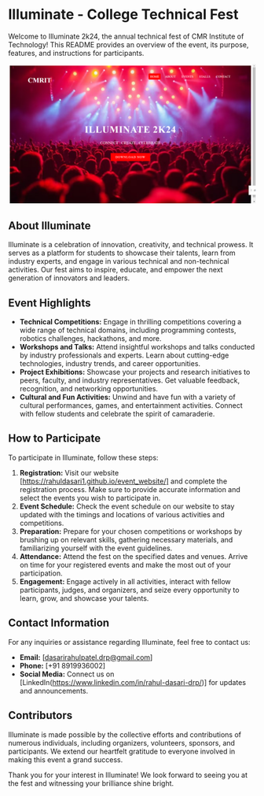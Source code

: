 # Illuminate - College Technical Fest

Welcome to Illuminate 2k24, the annual technical fest of CMR Institute of Technology! This README provides an overview of the event, its purpose, features, and instructions for participants.

![alt text](<Screenshot (38)-1.png>)

## About Illuminate

Illuminate is a celebration of innovation, creativity, and technical prowess. It serves as a platform for students to showcase their talents, learn from industry experts, and engage in various technical and non-technical activities. Our fest aims to inspire, educate, and empower the next generation of innovators and leaders.

## Event Highlights

- **Technical Competitions:** Engage in thrilling competitions covering a wide range of technical domains, including programming contests, robotics challenges, hackathons, and more.
- **Workshops and Talks:** Attend insightful workshops and talks conducted by industry professionals and experts. Learn about cutting-edge technologies, industry trends, and career opportunities.
- **Project Exhibitions:** Showcase your projects and research initiatives to peers, faculty, and industry representatives. Get valuable feedback, recognition, and networking opportunities.
- **Cultural and Fun Activities:** Unwind and have fun with a variety of cultural performances, games, and entertainment activities. Connect with fellow students and celebrate the spirit of camaraderie.

## How to Participate

To participate in Illuminate, follow these steps:

1. **Registration:** Visit our website [https://rahuldasari1.github.io/event_website/] and complete the registration process. Make sure to provide accurate information and select the events you wish to participate in.
2. **Event Schedule:** Check the event schedule on our website to stay updated with the timings and locations of various activities and competitions.
3. **Preparation:** Prepare for your chosen competitions or workshops by brushing up on relevant skills, gathering necessary materials, and familiarizing yourself with the event guidelines.
4. **Attendance:** Attend the fest on the specified dates and venues. Arrive on time for your registered events and make the most out of your participation.
5. **Engagement:** Engage actively in all activities, interact with fellow participants, judges, and organizers, and seize every opportunity to learn, grow, and showcase your talents.

## Contact Information

For any inquiries or assistance regarding Illuminate, feel free to contact us:

- **Email:** [dasarirahulpatel.drp@gmail.com]
- **Phone:** [+91 8919936002]
- **Social Media:** Connect us on [LinkedIn(https://www.linkedin.com/in/rahul-dasari-drp/)] for updates and announcements.

## Contributors

Illuminate is made possible by the collective efforts and contributions of numerous individuals, including organizers, volunteers, sponsors, and participants. We extend our heartfelt gratitude to everyone involved in making this event a grand success.

Thank you for your interest in Illuminate! We look forward to seeing you at the fest and witnessing your brilliance shine bright.

